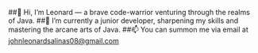 ##👋 Hi, I’m Leonard — a brave code-warrior venturing through the realms of Java. 
##🌱 I’m currently a junior developer, sharpening my skills and mastering the arcane arts of Java. 
##📫 You can summon me via email at johnleonardsalinas08@gmail.com

<!---
EldoranCodes/EldoranCodes is a ✨ special ✨ repository because its `README.md` (this file) appears on your GitHub profile.
You can click the Preview link to take a look at your changes.
--->
